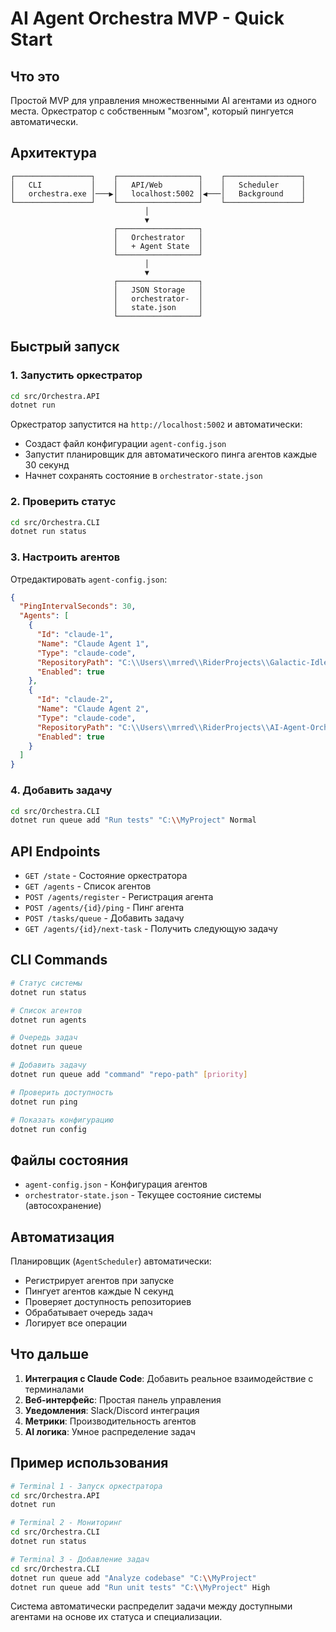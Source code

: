 # AI Agent Orchestra MVP - Quick Start

## Что это

Простой MVP для управления множественными AI агентами из одного места. Оркестратор с собственным "мозгом", который пингуется автоматически.

## Архитектура

```
┌─────────────────┐    ┌──────────────────┐    ┌─────────────────┐
│   CLI           │    │   API/Web        │    │   Scheduler     │
│   orchestra.exe │───▶│   localhost:5002 │◀───│   Background    │
└─────────────────┘    └──────────────────┘    └─────────────────┘
                              │
                              ▼
                       ┌──────────────────┐
                       │   Orchestrator   │
                       │   + Agent State  │
                       └──────────────────┘
                              │
                              ▼
                       ┌──────────────────┐
                       │   JSON Storage   │
                       │   orchestrator-  │
                       │   state.json     │
                       └──────────────────┘
```

## Быстрый запуск

### 1. Запустить оркестратор

```bash
cd src/Orchestra.API
dotnet run
```

Оркестратор запустится на `http://localhost:5002` и автоматически:
- Создаст файл конфигурации `agent-config.json`
- Запустит планировщик для автоматического пинга агентов каждые 30 секунд
- Начнет сохранять состояние в `orchestrator-state.json`

### 2. Проверить статус

```bash
cd src/Orchestra.CLI
dotnet run status
```

### 3. Настроить агентов

Отредактировать `agent-config.json`:

```json
{
  "PingIntervalSeconds": 30,
  "Agents": [
    {
      "Id": "claude-1",
      "Name": "Claude Agent 1",
      "Type": "claude-code",
      "RepositoryPath": "C:\\Users\\mrred\\RiderProjects\\Galactic-Idlers",
      "Enabled": true
    },
    {
      "Id": "claude-2",
      "Name": "Claude Agent 2",
      "Type": "claude-code",
      "RepositoryPath": "C:\\Users\\mrred\\RiderProjects\\AI-Agent-Orchestra",
      "Enabled": true
    }
  ]
}
```

### 4. Добавить задачу

```bash
cd src/Orchestra.CLI
dotnet run queue add "Run tests" "C:\\MyProject" Normal
```

## API Endpoints

- `GET /state` - Состояние оркестратора
- `GET /agents` - Список агентов
- `POST /agents/register` - Регистрация агента
- `POST /agents/{id}/ping` - Пинг агента
- `POST /tasks/queue` - Добавить задачу
- `GET /agents/{id}/next-task` - Получить следующую задачу

## CLI Commands

```bash
# Статус системы
dotnet run status

# Список агентов
dotnet run agents

# Очередь задач
dotnet run queue

# Добавить задачу
dotnet run queue add "command" "repo-path" [priority]

# Проверить доступность
dotnet run ping

# Показать конфигурацию
dotnet run config
```

## Файлы состояния

- `agent-config.json` - Конфигурация агентов
- `orchestrator-state.json` - Текущее состояние системы (автосохранение)

## Автоматизация

Планировщик (`AgentScheduler`) автоматически:
- Регистрирует агентов при запуске
- Пингует агентов каждые N секунд
- Проверяет доступность репозиториев
- Обрабатывает очередь задач
- Логирует все операции

## Что дальше

1. **Интеграция с Claude Code**: Добавить реальное взаимодействие с терминалами
2. **Веб-интерфейс**: Простая панель управления
3. **Уведомления**: Slack/Discord интеграция
4. **Метрики**: Производительность агентов
5. **AI логика**: Умное распределение задач

## Пример использования

```bash
# Terminal 1 - Запуск оркестратора
cd src/Orchestra.API
dotnet run

# Terminal 2 - Мониторинг
cd src/Orchestra.CLI
dotnet run status

# Terminal 3 - Добавление задач
cd src/Orchestra.CLI
dotnet run queue add "Analyze codebase" "C:\\MyProject"
dotnet run queue add "Run unit tests" "C:\\MyProject" High
```

Система автоматически распределит задачи между доступными агентами на основе их статуса и специализации.
